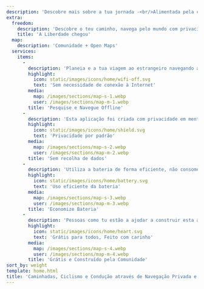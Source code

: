 ```yaml
---
description: 'Descobre mais sobre a tua jornada -<br/>Alimentada pela comunidade'
extra:
  freedom:
    description: 'Descobre o teu caminho, navega pelo mundo com privacidade e com a comunidade na linha da frente.'
    title: 'A Liberdade chegou'
  map:
    description: 'Comunidade + Open Maps'
  services:
    items:
      - 
        description: 'Planeia e a tua viagem ao estrangeiro navegando apenas com GPS, sem dados móveis. Pesquisa por pontos de referência em grandes caminhadas ou percursos de ciclismo.'
        highlight:
          icon: static/images/icons/home/wifi-off.svg
          text: 'Sem necessidade de conexão à Internet'
        media:
          map: /images/sections/map-s-1.webp
          user: /images/sections/map-m-1.webp
        title: 'Pesquise e Navegue Offline'
      - 
        description: 'Esta aplicação foi criada com privacidade em mente - não identifica pessoas, não o rastreia, e não coleciona qualquer informação. CoMaps também foi examinado por <span class="text-icon"><svg viewBox="0 0 19 19"><use href="#icon-exodus"></use></svg> [Exodus](https://reports.exodus-privacy.eu.org/reports/app.comaps.google/latest/).'
        highlight:
          icon: static/images/icons/home/shield.svg
          text: 'Privacidade por padrão'
        media:
          map: /images/sections/map-s-2.webp
          user: /images/sections/map-m-2.webp
        title: 'Sem recolha de dados'
      - 
        description: 'Utiliza a bateria de forma eficiente, não consome excessivamente a bateria como as outras aplicações de navegação.'
        highlight:
          icon: static/images/icons/home/battery.svg
          text: 'Uso eficiente da bateria'
        media:
          map: /images/sections/map-s-3.webp
          user: /images/sections/map-m-3.webp
        title: 'Economize Bateria'
      - 
        description: 'Pessoas como tu estão a ajudar a construir esta aplicação adicionando lugares ao <span class="text-icon"><svg viewBox="0 0 19 19"><use href="#icon-open-street-map"></use></svg> [OpenStreetMap](https://openstreetmap.org)</span>, fornecendo feedback sobre funcionalidades, e contribuindo com código no <span class="text-icon"><svg viewbox="0 0 4.233 4.233"> <use href="#icon-codeberg"></use></svg> [Codeberg](https://codeberg.org/comaps)</span> para criar grandes mapas juntos. O projeto é um ‘fork’ de Organic Maps e Maps.Me, motivado por uma comunidade open-source.'
        highlight:
          icon: static/images/icons/home/heart.svg
          text: 'Grátis para todos, Feito com carinho'
        media:
          map: /images/sections/map-s-4.webp
          user: /images/sections/map-m-4.webp
        title: 'Grátis e Construído pela Comunidade'
sort_by: weight
template: home.html
title: 'Caminhadas, Ciclismo e Condução através de Navegação Privada e Offline'
---
```

